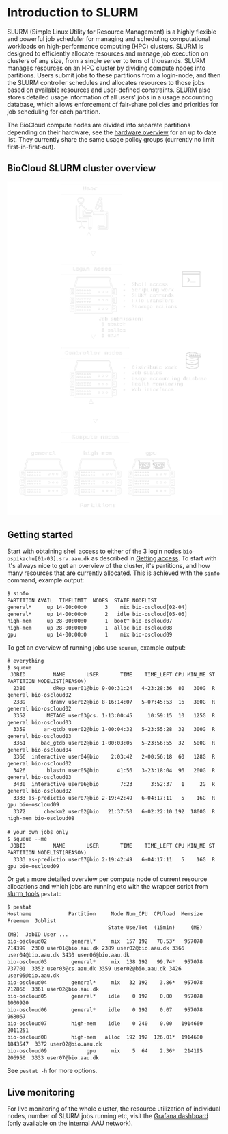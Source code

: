# Introduction to SLURM
SLURM (Simple Linux Utility for Resource Management) is a highly flexible and powerful job scheduler for managing and scheduling computational workloads on high-performance computing (HPC) clusters. SLURM is designed to efficiently allocate resources and manage job execution on clusters of any size, from a single server to tens of thousands. SLURM manages resources on an HPC cluster by dividing compute nodes into partitions. Users submit jobs to these partitions from a login-node, and then the SLURM controller schedules and allocates resources to those jobs based on available resources and user-defined constraints. SLURM also stores detailed usage information of all users' jobs in a usage accounting database, which allows enforcement of fair-share policies and priorities for job scheduling for each partition.

The BioCloud compute nodes are divided into separate partitions depending on their hardware, see the [hardware overview](../index.md) for an up to date list. They currently share the same usage policy groups (currently no limit first-in-first-out).

## BioCloud SLURM cluster overview
![SLURM overview](img/slurm-overview-inverted.png)

## Getting started
Start with obtaining shell access to either of the 3 login nodes `bio-ospikachu[01-03].srv.aau.dk` as described in [Getting access](../access.md). To start with it's always nice to get an overview of the cluster, it's partitions, and how many resources that are currently allocated. This is achieved with the `sinfo` command, example output:

```
$ sinfo
PARTITION AVAIL  TIMELIMIT  NODES  STATE NODELIST
general*     up 14-00:00:0      3    mix bio-oscloud[02-04]
general*     up 14-00:00:0      2   idle bio-oscloud[05-06]
high-mem     up 28-00:00:0      1  boot^ bio-oscloud07
high-mem     up 28-00:00:0      1  alloc bio-oscloud08
gpu          up 14-00:00:0      1    mix bio-oscloud09
```

To get an overview of running jobs use `squeue`, example output:
```
# everything
$ squeue
 JOBID         NAME       USER       TIME    TIME_LEFT CPU MIN_ME ST PARTITION NODELIST(REASON)
  2380         dRep user01@bio 9-00:31:24   4-23:28:36  80   300G  R   general bio-oscloud02
  2389        dramv user02@bio 8-16:14:07   5-07:45:53  16   300G  R   general bio-oscloud02
  3352       METAGE user03@cs. 1-13:00:45     10:59:15  10   125G  R   general bio-oscloud03
  3359      ar-gtdb user02@bio 1-00:04:32   5-23:55:28  32   300G  R   general bio-oscloud03
  3361     bac_gtdb user02@bio 1-00:03:05   5-23:56:55  32   500G  R   general bio-oscloud04
  3366  interactive user04@bio    2:03:42   2-00:56:18  60   128G  R   general bio-oscloud02
  3426       blastn user05@bio      41:56   3-23:18:04  96   200G  R   general bio-oscloud03
  3430  interactive user06@bio       7:23      3:52:37   1     2G  R   general bio-oscloud02
  3333 as-predictio user07@bio 2-19:42:49   6-04:17:11   5    16G  R       gpu bio-oscloud09
  3372      checkm2 user02@bio   21:37:50   6-02:22:10 192  1800G  R  high-mem bio-oscloud08

# your own jobs only
$ squeue --me
 JOBID         NAME       USER       TIME    TIME_LEFT CPU MIN_ME ST PARTITION NODELIST(REASON)
  3333 as-predictio user07@bio 2-19:42:49   6-04:17:11   5    16G  R       gpu bio-oscloud09
```

Or get a more detailed overview per compute node of current resource allocations and which jobs are running etc with the wrapper script from [slurm_tools](https://github.com/OleHolmNielsen/Slurm_tools) `pestat`:
```
$ pestat
Hostname            Partition     Node Num_CPU  CPUload  Memsize  Freemem  Joblist
                                 State Use/Tot  (15min)     (MB)     (MB)  JobID User ...
bio-oscloud02        general*     mix  157 192   78.53*   957078   714399  2380 user01@bio.aau.dk 2389 user02@bio.aau.dk 3366 user04@bio.aau.dk 3430 user06@bio.aau.dk  
bio-oscloud03        general*     mix  138 192   99.74*   957078   737701  3352 user03@cs.aau.dk 3359 user02@bio.aau.dk 3426 user05@bio.aau.dk  
bio-oscloud04        general*     mix   32 192    3.86*   957078   712866  3361 user02@bio.aau.dk  
bio-oscloud05        general*    idle    0 192    0.00    957078  1000920   
bio-oscloud06        general*    idle    0 192    0.07    957078   968067   
bio-oscloud07        high-mem    idle    0 240    0.00   1914660  2011251   
bio-oscloud08        high-mem   alloc  192 192  126.01*  1914680  1843547  3372 user02@bio.aau.dk  
bio-oscloud09             gpu     mix    5  64    2.36*   214195   206950  3333 user07@bio.aau.dk  
```

See `pestat -h` for more options.

## Live monitoring
For live monitoring of the whole cluster, the resource utilization of individual nodes, number of SLURM jobs running etc, visit the [Grafana dashboard](http://bio-ospikachu04.srv.aau.dk:3000/dashboards) (only available on the internal AAU network).
